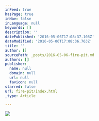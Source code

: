 ```yaml
---
inFeed: true
hasPage: true
inNav: false
inLanguage: null
keywords: []
description: ''
datePublished: '2016-05-06T17:08:37.108Z'
dateModified: '2016-05-06T17:08:36.763Z'
title: ''
author: []
sourcePath: _posts/2016-05-06-fire-pit.md
authors: []
publisher:
  name: null
  domain: null
  url: null
  favicon: null
starred: false
url: fire-pit/index.html
_type: Article

---
```

![](https://the-grid-user-content.s3-us-west-2.amazonaws.com/9355dace-29d5-40e3-aaf0-a10c805be49c.jpg)